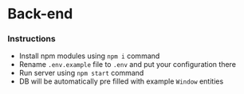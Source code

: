 # Back-end

### Instructions

* Install npm modules using ```npm i``` command
* Rename ```.env.example``` file to ```.env``` and put your configuration there
* Run server using ```npm start``` command
* DB will be automatically pre filled with example ```Window``` entities
